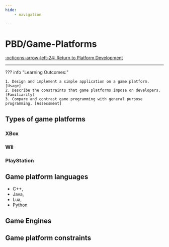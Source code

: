 ```yaml
---
hide:
    - navigation 

---
```

# PBD/Game-Platforms

[:octicons-arrow-left-24: Return to Platform Development](/Knowledge-Notebook/Platform-Development/)

---

??? info "Learning Outcomes:"

    1. Design and implement a simple application on a game platform. [Usage]
    2. Describe the constraints that game platforms impose on developers. [Familiarity]
    3. Compare and contrast game programming with general purpose programming. [Assessment]

## Types of game platforms 

### XBox

### Wii 

### PlayStation

## Game platform languages 

- C++, 
- Java, 
- Lua, 
- Python

## Game Engines

## Game platform constraints